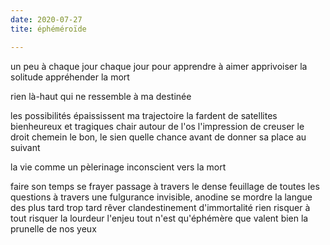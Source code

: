 ```yaml
---
date: 2020-07-27
tite: éphéméroïde

---
```


un peu à chaque jour
chaque jour pour
apprendre à aimer
apprivoiser la solitude
appréhender la mort

rien là-haut qui ne ressemble
à ma destinée

les possibilités épaississent ma trajectoire
la fardent de satellites bienheureux et tragiques
chair autour de l'os
l'impression de creuser le droit chemein
le bon, le sien
quelle chance
avant de donner sa place au suivant

la vie comme un pèlerinage inconscient vers la mort

faire son temps
se frayer passage à travers
le dense feuillage de toutes les questions
à travers une fulgurance invisible, anodine
se mordre la langue des
plus tard trop tard
rêver clandestinement d'immortalité
rien risquer à tout risquer
la lourdeur l'enjeu
tout n'est qu'éphémère
que valent bien la prunelle de nos yeux

